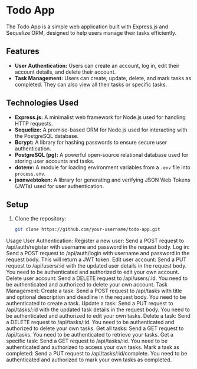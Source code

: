 # Todo App

The Todo App is a simple web application built with Express.js and Sequelize ORM, designed to help users manage their tasks efficiently.

## Features

- **User Authentication:** Users can create an account, log in, edit their account details, and delete their account.
- **Task Management:** Users can create, update, delete, and mark tasks as completed. They can also view all their tasks or specific tasks.

## Technologies Used

- **Express.js:** A minimalist web framework for Node.js used for handling HTTP requests.
- **Sequelize:** A promise-based ORM for Node.js used for interacting with the PostgreSQL database.
- **Bcrypt:** A library for hashing passwords to ensure secure user authentication.
- **PostgreSQL (pg):** A powerful open-source relational database used for storing user accounts and tasks.
- **dotenv:** A module for loading environment variables from a `.env` file into `process.env`.
- **jsonwebtoken:** A library for generating and verifying JSON Web Tokens (JWTs) used for user authentication.

## Setup

1. Clone the repository:

   ```bash
   git clone https://github.com/your-username/todo-app.git

Usage
User Authentication:
Register a new user: Send a POST request to /api/auth/register with username and password in the request body.
Log in: Send a POST request to /api/auth/login with username and password in the request body. This will return a JWT token.
Edit user account: Send a PUT request to /api/users/:id with the updated user details in the request body. You need to be authenticated and authorized to edit your own account.
Delete user account: Send a DELETE request to /api/users/:id. You need to be authenticated and authorized to delete your own account.
Task Management:
Create a task: Send a POST request to /api/tasks with title and optional description and deadline in the request body. You need to be authenticated to create a task.
Update a task: Send a PUT request to /api/tasks/:id with the updated task details in the request body. You need to be authenticated and authorized to edit your own tasks.
Delete a task: Send a DELETE request to /api/tasks/:id. You need to be authenticated and authorized to delete your own tasks.
Get all tasks: Send a GET request to /api/tasks. You need to be authenticated to retrieve your tasks.
Get a specific task: Send a GET request to /api/tasks/:id. You need to be authenticated and authorized to access your own tasks.
Mark a task as completed: Send a PUT request to /api/tasks/:id/complete. You need to be authenticated and authorized to mark your own tasks as completed.
